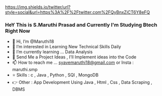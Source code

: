 https://img.shields.io/twitter/url?style=social&url=https%3A%2F%2Ftwitter.com%2FQyBnxZiCT6Y8eFQ

### HeY This is S.Maruthi Prasad and Currently I'm Studying Btech Right Now
- 👋 Hi, I’m @Maruthi18
- 👀 I’m interested in Learning New Technical Skills Daily
- 🌱 I’m currently learning ... Data Analysis
- 💞️ Send Me a Project Ideas , I'll Implement ideas into the Code
- 📫 How to reach me ... syavemaruthi18@gmail.com or Insta : maruthi.smp
- ⭐ Skills : c , Java , Python , SQl , MongoDB 
- 👉 Other : App Development Using Java , Html , Css , Data Scraping , DBMS

<!---
Maruthi18/Maruthi18 is a ✨ special ✨ repository because its `README.md` (this file) appears on your GitHub profile.
You can click the Preview link to take a look at your changes.
--->
